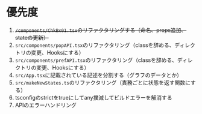 # 優先度


1. ~~```/components/ChkBx01.tsx```のリファクタリングする（命名、props追加、stateの更新）~~
2. ```src/components/popAPI.tsx```のリファクタリング（classを辞める、ディレクトリの変更、Hooksにする）
3. ```src/components/prefAPI.tsx```のリファクタリング（classを辞める、ディレクトリの変更、Hooksにする）
4. ```src/App.tsx```に記載されている記述を分割する（グラフのデータとか）
5. ```src/makeNewStates.ts```のリファクタリング（責務ごとに状態を返す関数にする）
6. tsconfigのstrictをtrueにしてany撲滅してビルドエラーを解消する
7. APIのエラーハンドリング